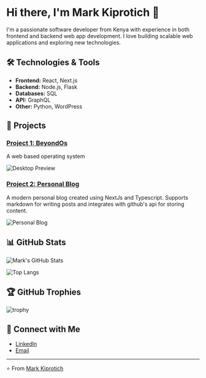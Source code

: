 # Hi there, I'm Mark Kiprotich 👋

I'm a passionate software developer from Kenya with experience in both frontend and backend web app development. I love building scalable web applications and exploring new technologies.

## 🛠️ Technologies & Tools

- **Frontend:** React, Next.js
- **Backend:** Node.js, Flask
- **Databases:** SQL
- **API:** GraphQL
- **Other:** Python, WordPress

## 🚀 Projects

### [Project 1: BeyondOs](https://github.com/MachineKe/beyondOsV1)
A web based operating system

![Desktop Preview](https://res.cloudinary.com/dmpposta9/image/upload/v1715353134/beyond/beyondOs/beyond2_okhhun.png)

### [Project 2: Personal Blog](https://github.com/MachineKe/myblog)
A modern personal blog created using NextJs and Typescript. Supports markdown for writing posts and integrates with github's api for storing content.

![Personal Blog](https://res.cloudinary.com/dmpposta9/image/upload/v1716028898/beyond/blogsapp/blogsApp_pote7a.png
)



## 📊 GitHub Stats

![Mark's GitHub Stats](https://github-readme-stats.vercel.app/api?username=machineke&show_icons=true&theme=radical)

![Top Langs](https://github-readme-stats.vercel.app/api/top-langs/?username=machineke&layout=compact&theme=radical)

## 🏆 GitHub Trophies

![trophy](https://github-profile-trophy.vercel.app/?username=machineke&theme=onedark)

## 🔗 Connect with Me

- [LinkedIn](https://www.linkedin.com/in/mark-kiprotich-a95a8a241)
- [Email](mailto:markarapsoi72@gmail.com.com)

---

⭐️ From [Mark Kiprotich](https://github.com/MachineKe)
